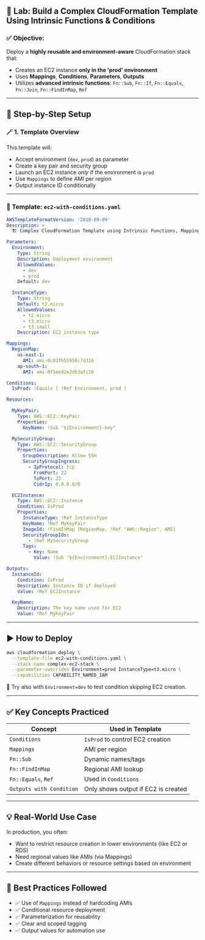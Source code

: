 ## 🧪 Lab: Build a Complex CloudFormation Template Using Intrinsic Functions & Conditions

### ✅ Objective:

Deploy a **highly reusable and environment-aware** CloudFormation stack that:

* Creates an EC2 instance **only in the 'prod' environment**
* Uses **Mappings**, **Conditions**, **Parameters**, **Outputs**
* Utilizes **advanced intrinsic functions**: `Fn::Sub`, `Fn::If`, `Fn::Equals`, `Fn::Join`, `Fn::FindInMap`, `Ref`

---

## 🔧 Step-by-Step Setup

### 🪄 1. Template Overview

This template will:

* Accept environment (`dev`, `prod`) as parameter
* Create a key pair and security group
* Launch an EC2 instance *only* if the environment is `prod`
* Use `Mappings` to define AMI per region
* Output instance ID conditionally

---

### 📁 Template: `ec2-with-conditions.yaml`

```yaml
AWSTemplateFormatVersion: '2010-09-09'
Description: >
  🏗️ Complex CloudFormation Template using Intrinsic Functions, Mappings, Conditions

Parameters:
  Environment:
    Type: String
    Description: Deployment environment
    AllowedValues:
      - dev
      - prod
    Default: dev

  InstanceType:
    Type: String
    Default: t2.micro
    AllowedValues:
      - t2.micro
      - t3.micro
      - t3.small
    Description: EC2 instance type

Mappings:
  RegionMap:
    us-east-1:
      AMI: ami-0c02fb55956c7d316
    ap-south-1:
      AMI: ami-0f5ee92e2d63afc18

Conditions:
  IsProd: !Equals [ !Ref Environment, prod ]

Resources:

  MyKeyPair:
    Type: AWS::EC2::KeyPair
    Properties:
      KeyName: !Sub "${Environment}-key"

  MySecurityGroup:
    Type: AWS::EC2::SecurityGroup
    Properties:
      GroupDescription: Allow SSH
      SecurityGroupIngress:
        - IpProtocol: tcp
          FromPort: 22
          ToPort: 22
          CidrIp: 0.0.0.0/0

  EC2Instance:
    Type: AWS::EC2::Instance
    Condition: IsProd
    Properties:
      InstanceType: !Ref InstanceType
      KeyName: !Ref MyKeyPair
      ImageId: !FindInMap [RegionMap, !Ref "AWS::Region", AMI]
      SecurityGroupIds:
        - !Ref MySecurityGroup
      Tags:
        - Key: Name
          Value: !Sub "${Environment}-EC2Instance"

Outputs:
  InstanceId:
    Condition: IsProd
    Description: Instance ID if deployed
    Value: !Ref EC2Instance

  KeyName:
    Description: The key name used for EC2
    Value: !Ref MyKeyPair
```

---

## ▶️ How to Deploy

```bash
aws cloudformation deploy \
  --template-file ec2-with-conditions.yaml \
  --stack-name complex-ec2-stack \
  --parameter-overrides Environment=prod InstanceType=t3.micro \
  --capabilities CAPABILITY_NAMED_IAM
```

🔁 Try also with `Environment=dev` to test condition skipping EC2 creation.

---

## ✅ Key Concepts Practiced

| Concept                  | Used in Template                    |
| ------------------------ | ----------------------------------- |
| `Conditions`             | `IsProd` to control EC2 creation    |
| `Mappings`               | AMI per region                      |
| `Fn::Sub`                | Dynamic names/tags                  |
| `Fn::FindInMap`          | Regional AMI lookup                 |
| `Fn::Equals`, `Ref`      | Used in `Conditions`                |
| `Outputs with Condition` | Only shows output if EC2 is created |

---

## 💡 Real-World Use Case

In production, you often:

* Want to restrict resource creation in lower environments (like EC2 or RDS)
* Need regional values like AMIs (via Mappings)
* Create different behaviors or resource settings based on environment

---

## 📘 Best Practices Followed

* ✅ Use of `Mappings` instead of hardcoding AMIs
* ✅ Conditional resource deployment
* ✅ Parameterization for reusability
* ✅ Clear and scoped tagging
* ✅ Output values for automation use